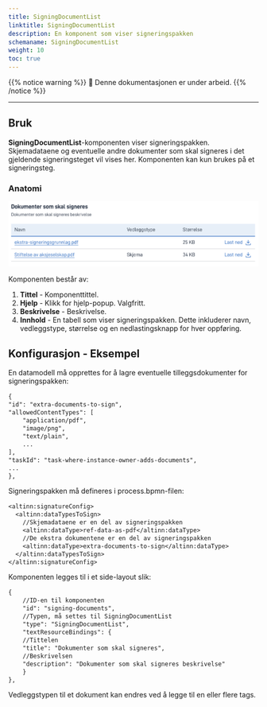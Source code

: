 ```yaml
---
title: SigningDocumentList
linktitle: SigningDocumentList
description: En komponent som viser signeringspakken
schemaname: SigningDocumentList 
weight: 10 
toc: true
---
```


{{% notice warning %}}
🚧 Denne dokumentasjonen er under arbeid.
{{% /notice %}}

---

## Bruk

**SigningDocumentList**-komponenten viser signeringspakken. Skjemadataene og eventuelle andre dokumenter som skal signeres i 
det gjeldende signeringsteget vil vises her. Komponenten kan kun brukes på et signeringsteg.

### Anatomi

![SigningDocumentList anatomi](signingdocumentlist-anatomy.png "SigningDocumentList")

Komponenten består av:

1. **Tittel** - Komponenttittel.
2. **Hjelp** - Klikk for hjelp-popup. Valgfritt.
3. **Beskrivelse** - Beskrivelse.
4. **Innhold** - En tabell som viser signeringspakken. Dette inkluderer navn, vedleggstype, størrelse og en nedlastingsknapp for hver oppføring.

## Konfigurasjon - Eksempel

En datamodell må opprettes for å lagre eventuelle tilleggsdokumenter for signeringspakken:

    {
    "id": "extra-documents-to-sign",
    "allowedContentTypes": [
        "application/pdf",
        "image/png",
        "text/plain",
        ...
    ],
    "taskId": "task-where-instance-owner-adds-documents",
    ...  
    },

Signeringspakken må defineres i process.bpmn-filen:

    <altinn:signatureConfig>
      <altinn:dataTypesToSign>
        //Skjemadataene er en del av signeringspakken
        <altinn:dataType>ref-data-as-pdf</altinn:dataType>
        //De ekstra dokumentene er en del av signeringspakken
        <altinn:dataType>extra-documents-to-sign</altinn:dataType>
      </altinn:dataTypesToSign>
    </altinn:signatureConfig>
Komponenten legges til i et side-layout slik:

    {
        //ID-en til komponenten
        "id": "signing-documents",
        //Typen, må settes til SigningDocumentList
        "type": "SigningDocumentList",
        "textResourceBindings": {
        //Tittelen
        "title": "Dokumenter som skal signeres",
        //Beskrivelsen
        "description": "Dokumenter som skal signeres beskrivelse"
        }
    },

Vedleggstypen til et dokument kan endres ved å legge til en eller flere tags.